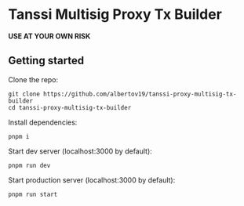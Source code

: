 # Tanssi Multisig Proxy Tx Builder

**USE AT YOUR OWN RISK**

## Getting started

Clone the repo:

```
git clone https://github.com/albertov19/tanssi-proxy-multisig-tx-builder
cd tanssi-proxy-multisig-tx-builder
```

Install dependencies:

```
pnpm i
```

Start dev server (localhost:3000 by default):

```
pnpm run dev
```

Start production server (localhost:3000 by default):

```
pnpm run start
```